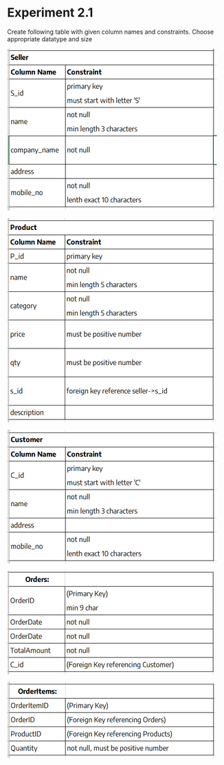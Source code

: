 # Experiment 2.1

Create following table with given column names and constraints. Choose appropriate datatype and size

![Table](<images/(1).png>)

![Table](<images/(2).png>)

![Table](<images/(3).png>)

![Table](<images/(4).png>)

![Table](<images/(5).png>)
